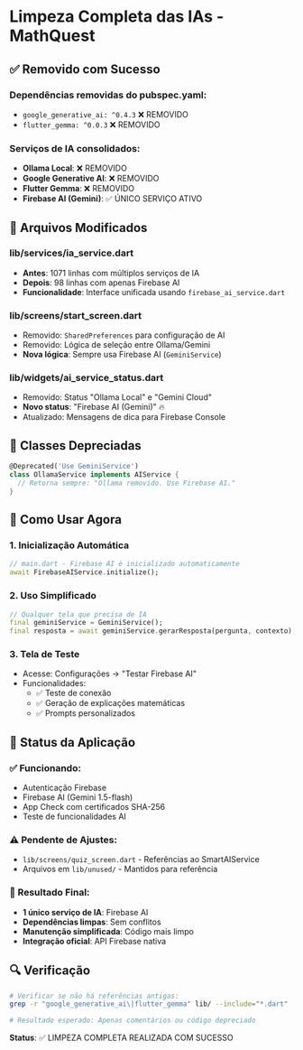 # Limpeza Completa das IAs - MathQuest

## ✅ Removido com Sucesso

### Dependências removidas do pubspec.yaml:

- `google_generative_ai: ^0.4.3` ❌ REMOVIDO
- `flutter_gemma: ^0.0.3` ❌ REMOVIDO

### Serviços de IA consolidados:

- **Ollama Local**: ❌ REMOVIDO
- **Google Generative AI**: ❌ REMOVIDO
- **Flutter Gemma**: ❌ REMOVIDO
- **Firebase AI (Gemini)**: ✅ ÚNICO SERVIÇO ATIVO

## 🔧 Arquivos Modificados

### lib/services/ia_service.dart

- **Antes**: 1071 linhas com múltiplos serviços de IA
- **Depois**: 98 linhas com apenas Firebase AI
- **Funcionalidade**: Interface unificada usando `firebase_ai_service.dart`

### lib/screens/start_screen.dart

- Removido: `SharedPreferences` para configuração de AI
- Removido: Lógica de seleção entre Ollama/Gemini
- **Nova lógica**: Sempre usa Firebase AI (`GeminiService`)

### lib/widgets/ai_service_status.dart

- Removido: Status "Ollama Local" e "Gemini Cloud"
- **Novo status**: "Firebase AI (Gemini)" 🔥
- Atualizado: Mensagens de dica para Firebase Console

## 🧹 Classes Depreciadas

```dart
@Deprecated('Use GeminiService')
class OllamaService implements AIService {
  // Retorna sempre: "Ollama removido. Use Firebase AI."
}
```

## 🚀 Como Usar Agora

### 1. Inicialização Automática

```dart
// main.dart - Firebase AI é inicializado automaticamente
await FirebaseAIService.initialize();
```

### 2. Uso Simplificado

```dart
// Qualquer tela que precisa de IA
final geminiService = GeminiService();
final resposta = await geminiService.gerarResposta(pergunta, contexto);
```

### 3. Tela de Teste

- Acesse: Configurações → "Testar Firebase AI"
- Funcionalidades:
  - ✅ Teste de conexão
  - ✅ Geração de explicações matemáticas
  - ✅ Prompts personalizados

## 📱 Status da Aplicação

### ✅ Funcionando:

- Autenticação Firebase
- Firebase AI (Gemini 1.5-flash)
- App Check com certificados SHA-256
- Teste de funcionalidades AI

### ⚠️ Pendente de Ajustes:

- `lib/screens/quiz_screen.dart` - Referências ao SmartAIService
- Arquivos em `lib/unused/` - Mantidos para referência

### 🎯 Resultado Final:

- **1 único serviço de IA**: Firebase AI
- **Dependências limpas**: Sem conflitos
- **Manutenção simplificada**: Código mais limpo
- **Integração oficial**: API Firebase nativa

## 🔍 Verificação

```bash
# Verificar se não há referências antigas:
grep -r "google_generative_ai\|flutter_gemma" lib/ --include="*.dart"

# Resultado esperado: Apenas comentários ou código depreciado
```

**Status**: ✅ LIMPEZA COMPLETA REALIZADA COM SUCESSO
